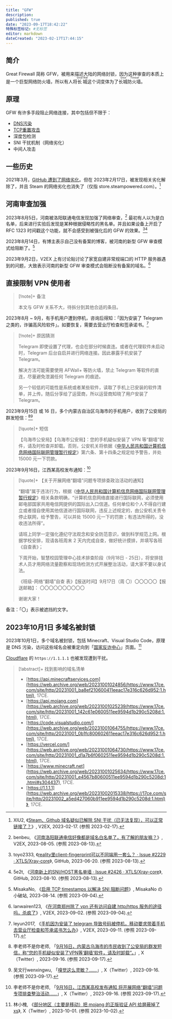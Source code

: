 ```yaml
---
title: "GFW"
description:
published: true
date: "2023-09-17T18:42:22"
特殊标签标记: #无标签
editor: markdown
dateCreated: "2023-02-17T17:44:15"
---
```


## 简介

Great Firewall 简称 GFW，被用来描述大陆的网络封锁，因为这种审查的本质上是一个巨型网络防火墙，所以有人将<ruby>长城<rp>(</rp><rt>Great Wall</rt><rp>)</rp></ruby>这个词变体为了<ruby>长城防火墙<rp>(</rp><rt>Great Firewall</rt><rp>)</rp></ruby>。

## 原理

GFW 有许多手段阻止网络连接，其中包括但不限于：

+   [DNS污染](/censorship/技术/DNS污染.md)
+   [TCP重置攻击](/censorship/技术/TCP重置攻击.md)
+   深度包检测
+   SNI 干扰机制（网络劣化）
+   中间人攻击

## 一些历史

2021年3月，[GitHub 遭到了网络劣化](/website/GitHub.md#网络劣化)。但在 2023年2月17日，被发现相关劣化解除了，并且 Steam 的网络劣化也消失了（仅指 store.steampowered.com）。[^916909]

[^916909]: XIU2, 《[Steam、Github 域名疑似已解除 SNI 干扰（已无法复现），可以正常链接了？](https://web.archive.org/web/20230217093733/https://www.v2ex.com/t/916909)》, V2EX, 2023-02-17. (参照 2023-02-17).

## 河南审查加强

2023年8月5日，河南被洛阳联通电信发现加强了网络审查，[^62578] 最初有人以为是白名单，后来进行实验后发现是某种根据侵略性的黑名单。并且如果设备上开启了 RFC 1323 时间戳这个功能，就不会感受到被强化后的 GFW 的效果。[^i2229][^i2426]

[^62578]: benbeu, 《[河南洛阳联通电信好像都是域名白名单了，有了解的朋友嘛？](https://web.archive.org/web/20230812184100/https://www.v2ex.com/t/962578)》, V2EX, 2023-08-05. (参照 2023-08-13).

[^i2229]: toyo2333, 《[reality里client-fingerprint可以不同端用一套么？ · Issue #2229 · XTLS/Xray-core](https://web.archive.org/web/20230812225350/https://github.com/XTLS/Xray-core/issues/2229)》, GitHub, 2023-06-20. (参照 2023-08-13).

[^i2426]: 5e2t, 《[河南新上的SNI/HOST黑名单墙 · Issue #2426 · XTLS/Xray-core](https://web.archive.org/web/20230813032548/https://github.com/XTLS/Xray-core/issues/2426)》, GitHub, 2023-08-10. (参照 2023-08-13).

2023年8月14日，有博主表示自己没有备案的博客，被河南的新型 GFW 审查模式给阻断了。[^asbt]

[^asbt]: MisakaNo, 《[启用 TCP timestamps 以解决 SNI 阻断问题](https://web.archive.org/web/20230828102030/https://blog.misaka.rest/2023/08/14/anti-sni-block-timestamps/)》, MisakaNo の 小破站, 2023-08-14. (参照 2023-09-04).

2023年9月2日，V2EX 上有讨论贴讨论了家宽自建非常规端口的 HTTP 服务器遇到的问题，大致表示河南的新型 GFW 审查模式会阻断没有备案的域名。[^70368]

[^70368]: lanwairen123, 《[在河南郑州除了 vpn 还有访问自建 http/https 服务的途径吗，杀疯了](https://web.archive.org/web/20230904025320/https://www.v2ex.com/t/970368)》, V2EX, 2023-09-02. (参照 2023-09-04).

## 直接限制 VPN 使用者

> [!note]+ 备注
>
> 本文与 GFW 关系不大，待拆分到其他合适的条目。

2023年8月 ~ 9月，有手机用户遭到停机，咨询后得知：「因为安装了 Telegram 之类的，诈骗高风险软件」。如要恢复，需要去营业厅检查和签承诺书。[^72773]

[^72773]: leyun2017, 《[手机因为安装了 telegram 导致号码被停机，移动要求带着手机去营业厅检查和签承诺书怎么办](https://web.archive.org/web/20230911094253/https://v2ex.com/t/972773)》, V2EX, 2023-09-11. (参照 2023-09-17).

> [!note]+ 原因猜测
>
> Telegram 即使设置了代理，也会在部分时候直连。或者在代理软件未启动时，Telegram 后台自启并进行网络连接。因此暴露手机安装了 Telegram。
>
> 解决方法可能需要使用 AFWall+ 等防火墙，禁止 Telegram 等软件的直连，尽量避免泄漏任何 Telegram 的痕迹。
>
> 另一个较低的可能性是系统或者某些软件，读取了手机上已安装的软件清单，并上传。随后分享给了运营商，所以运营商知晓了用户安装了 Telegram。

2023年9月15日 或 16 日，多个内蒙古自治区乌海市的手机用户，收到了公安局的群发短信：[^76760][^68249]

[^76760]: 李老师不是你老师, 「[9月16日，内蒙古乌海市的市民收到了公安局的群发短信，称“您的手机疑似安装了VPN等‘翻墙’软件，请及时卸载”。](https://web.archive.org/web/20230917065206/https://twitter.com/whyyoutouzhele/status/1702992057596276760)」, X（Twitter）, 2023-09-16. (参照 2023-09-17).

[^68249]: 吴文行wenxingwu, 「[嗅觉这么灵敏？……](http://archive.today/2023.09.17-074248/https://twitter.com/wuwenhang/status/1702951041279668249 "http://archive.today/pXv44")」, X（Twitter）, 2023-09-16. (参照 2023-09-17).

> [!quote]+ 短信
>
> 【乌海市公安局】【乌海市公安局】：您的手机疑似安装了 VPN 等“翻墙”软件，请及时检查并卸载。否则，公安机关将依据《[中华人民共和国计算机信息网络国际联网管理暂行规定](/rule/国务院/中华人民共和国计算机信息网络国际联网管理暂行规定.md)》第六条、第十四条之规定给予警告，并处 15000 元一下罚款。

2023年9月16日，江西某高校发布通知：[^19432]

[^19432]: 李老师不是你老师, 「[9月16日，江西某高校发布通知 将开展网络“翻墙”问题专项排查整治活动……](http://archive.today/2023.09.17-074253/https://twitter.com/whyyoutouzhele/status/1702983498489819432 "http://archive.today/2pvG6")」, X（Twitter）, 2023-09-16. (参照 2023-09-17).

> [!quote]+ 【关于开展网络“翻墙”问题专项排查政治活动的通知】
>
> “翻墙”属于违法行为，根据《[中华人民共和国计算机信息网络国际联网管理暂行规定](/rule/国务院/中华人民共和国计算机信息网络国际联网管理暂行规定.md)》相关条款明确，“计算机信息网络直接进行国际联网，必须使用邮电部国家共用电信网提供的国际出入口信道。任何单位和个人不得自行建立或者擅自使用其他信道进行国际联网，违反上述规定的，由公安机关责令停止联网，给予警告，可以并处 15000 元一下的罚款；有违法所得的，没收违法所得”。
>
> 请班上同学一定强化遵纪守法观念和安全防范意识，做到科学规范上网。根据学校安排，现请各班周末 2 天内完成自查，做好统计摸排，并填写各班《自查表》；
>
> 下周开始，智慧校园管理中心技术排查阶段（9月18日 - 25日），将安排技术人员才用网络流量勘察和现场检测方式开展整治活动，请大家不要以身试法。
>
> 《班级-网络“翻墙”自查
> 表》【报送时间】9月17日（周
> 〇）〇〇〇〇〇【报送邮箱】：
> 〇〇〇〇〇〇〇〇〇〇
>
> 谢谢大家！

备注：「〇」表示被遮挡的文字。

## 2023年10月1日 多域名被封锁

2023年10月1日，多个域名被封锁，包括 Minecraft、Visual Studio Code，原理是 DNS 污染，访问这些域名会被重定向到「[国家反诈中心](/censorship/国家反诈中心.md)」页面。[^08371]

[^08371]: 林小槐, 《[部分地区（主要是移动）把 mojang 的正版验证 API 给屏蔽掉了 xs](https://web.archive.org/web/20231002015758/https://twitter.com/Stapx_Happy/status/1708305027293708371)》, X（Twitter）, 2023-10-01. (参照 2023-10-02).

[Cloudflare](/serviceprovider/Cloudflare.md) 的 `https://1.1.1.1` 也被发现遭到干扰。

> [!abstract]+ 找到影响的域名清单
>
> +   [https://api.minecraftservices.com](https://web.archive.org/web/20231001024856/https://www.17ce.com/site/http/20231001_ba8ef210600411eeac17e316c626d952:1.html), 17CE.
> +   [https://api.mojang.com](https://web.archive.org/web/20231001025239/https://www.17ce.com/site/http/20231001_142c61e0600511ee9594d1b290c5208d:1.html), 17CE.
> +   [https://code.visualstudio.com/](https://web.archive.org/web/20231001064755/https://www.17ce.com/site/http/20231001_0b1fc800602611eeac17e316c626d952:1.html), 17CE.
> +   [https://vercel.com/](https://web.archive.org/web/20231001064730/https://www.17ce.com/site/http/20231001_d1a7b6f0602511ee9594d1b290c5208d:1.html), 17CE.
> +   [https://www.minecraft.net](https://web.archive.org/web/20231001025634/https://www.17ce.com/site/http/20231001_e4567b80600511ee9594d1b290c5208d:1.html#s304437), 17CE.
> +   [https://1.1.1.1](https://web.archive.org/web/20231002015338/https://17ce.com/site/http/20231002_a5ed427060b911ee9594d1b290c5208d:1.html)》, 17CE.

